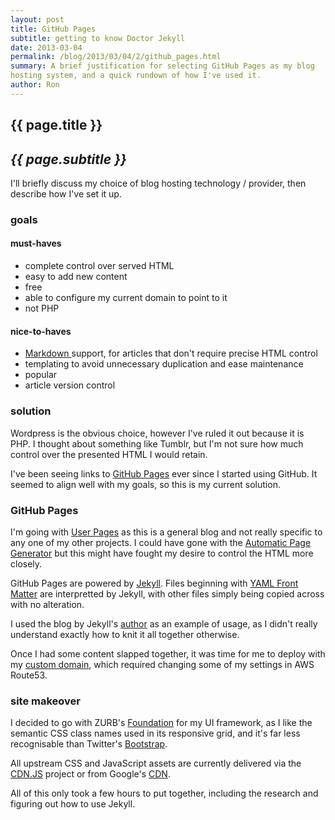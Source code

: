```yaml
---
layout: post
title: GitHub Pages
subtitle: getting to know Doctor Jekyll
date: 2013-03-04
permalink: /blog/2013/03/04/2/github_pages.html
summary: A brief justification for selecting GitHub Pages as my blog
hosting system, and a quick rundown of how I've used it.
author: Ron
---
```


## {{ page.title }}

## _{{ page.subtitle }}_

I'll briefly discuss my choice of blog hosting technology / provider,
then describe how I've set it up.

### goals

#### must-haves

- complete control over served HTML
- easy to add new content
- free
- able to configure my current domain to point to it
- not PHP

#### nice-to-haves

- [Markdown ](http://daringfireball.net/projects/markdown/) support, for
articles that don't require precise HTML control
- templating to avoid unnecessary duplication and ease maintenance
- popular
- article version control

### solution

Wordpress is the obvious choice, however I've ruled it out because it is
PHP. I thought about something like Tumblr, but I'm not sure how much
control over the presented HTML I would retain.

I've been seeing links to [GitHub Pages](http://pages.github.com/) ever
since I started using GitHub. It seemed to align well with my goals, so
this is my current solution.

### GitHub Pages

I'm going with [User
Pages](https://help.github.com/articles/user-organization-and-project-pages)
as this is a general blog and not really specific to any one of my other
projects. I could have gone with the [Automatic Page
Generator](https://help.github.com/articles/creating-pages-with-the-automatic-generator)
but this might have fought my desire to control the HTML more closely.

GitHub Pages are powered by [Jekyll](https://github.com/mojombo/jekyll).
Files beginning with [YAML Front
Matter](https://github.com/mojombo/jekyll/wiki/YAML-Front-Matter) are
interpretted by Jekyll, with other files simply being copied across with
no alteration.

I used the blog by Jekyll's
[author](https://github.com/mojombo/mojombo.github.com) as an example of
usage, as I didn't really understand exactly how to knit it all together
otherwise.

Once I had some content slapped together, it was time for me to deploy
with my [custom
domain](https://help.github.com/articles/setting-up-a-custom-domain-with-pages),
which required changing some of my settings in AWS Route53.

### site makeover

I decided to go with ZURB's [Foundation](http://foundation.zurb.com/)
for my UI framework, as I like the semantic CSS class names used in its
responsive grid, and it's far less recognisable than Twitter's
[Bootstrap](http://twitter.github.com/bootstrap/).

All upstream CSS and JavaScript assets are currently delivered via the
[CDN.JS](http://cdnjs.com/) project or from Google's
[CDN](https://developers.google.com/speed/libraries/devguide).

All of this only took a few hours to put together, including the
research and figuring out how to use Jekyll.

